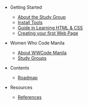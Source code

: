 <!--
  UPDATE THIS:

  Update your sidebar to populate contents and resources

  No need to add title in the document markdown since the title in
  the sidebar is automatically added in the document.

  See https://docsify.js.org/#/configuration?id=autoheader
-->

- Getting Started
  - [About the Study Group](README.md)
  - [Install Tools](getting_started/install_tools.md)
  - [Guide in Learning HTML &amp; CSS](getting_started/guide.md)
  - [Creating your first Web Page](getting_started/creating_your_first_webpage.md)

- Women Who Code Manila
  - [About WWCode Manila](wwcodemanila/about.md)
  - [Study Groups](wwcodemanila/study_groups.md)

- Contents
  <!--
    UPDATE THIS:

    Populate your contents with the contents for your study group's topic

    Put the files under contents/ and reference them here.
    Use descriptive topic titles, intead of "Topic 1", "Topic 2".

    For example:

    - [Variables and Constants](contents/variables_and_constants.md)

    You can also opt to change the contents structure, especially if your study groups has many topic groupings. For example:

    - Ruby Fundamentals
      - [Variables and Constants](ruby_fundamentals/variables_and_constants.md)
      ...

    - Ruby on Rails
      - [Building Your First App](ruby_on_rails/building_your_first_app.md)
  -->
  - [Roadmap](contents/roadmap.md)

- Resources
  <!--
    UPDATE THIS:

    Aside from references, you can add other useful topics here, e.g. coding conventions, best practices, etc

    Just create a markdown file under resources and reference it here. For example:
    [Naming Conventions](resources/naming_conventions.md)
  -->
  - [References](resources/references.md)
